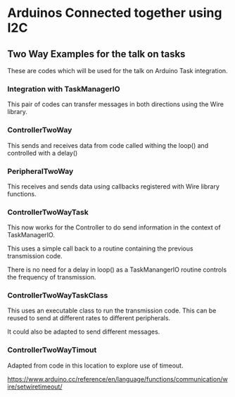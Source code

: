 # Arduinos Connected together using I2C 

## Two Way Examples for the talk on tasks 

These are codes which will be used for the talk on Arduino Task integration.

### Integration with TaskManagerIO

This pair of codes can transfer messages in both directions using the Wire library.

### ControllerTwoWay

This sends and receives data from code called withing the loop() and controlled with a delay()

### PeripheralTwoWay

This receives and sends data using callbacks registered with Wire library functions.

### ControllerTwoWayTask

This now works for the Controller to do send information in the context of TaskManagerIO.

This uses a simple call back to a routine containing the previous transmission code.

There is no need for a delay in loop() as a TaskManangerIO routine controls the frequency of transmission.

### ControllerTwoWayTaskClass

This uses an executable class to run the transmission code. This can be reused to send at different rates to different peripherals.

It could also be adapted to send different messages.

### ControllerTwoWayTimout

Adapted from code in this location to explore use of timeout.

https://www.arduino.cc/reference/en/language/functions/communication/wire/setwiretimeout/

